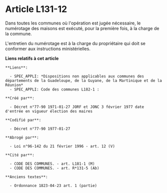 # Article L131-12

Dans toutes les communes où l'opération est jugée nécessaire, le numérotage des maisons est exécuté, pour la première fois, à
la charge de la commune. 

L'entretien du numérotage est à la charge du propriétaire qui doit se conformer aux instructions ministérielles.

**Liens relatifs à cet article**

	**Liens**:

	  - SPEC_APPLI: *Dispositions non applicables aux communes des départements de la Guadeloupe, de la Guyane, de la Martinique et de la Réunion*
	  - SPEC_APPLI: Code des communes L182-1 :

	**Créé par**:

	  - Décret n°77-90 1971-01-27 JORF et JONC 3 février 1977 date d'entrée en vigueur élection des maires

	**Codifié par**:

	  - Décret n°77-90 1977-01-27

	**Abrogé par**:

	  - Loi n°96-142 du 21 février 1996 - art. 12 (V)

	**Cité par**:

	  - CODE DES COMMUNES. - art. L181-1 (M)
	  - CODE DES COMMUNES. - art. R*131-5 (Ab)

	**Anciens textes**:

	  - Ordonnance 1823-04-23 art. 1 (partie)
